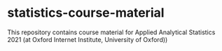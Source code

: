 # statistics-course-material
This repository contains course material for Applied Analytical Statistics 2021 (at Oxford Internet Institute, University of Oxford))
